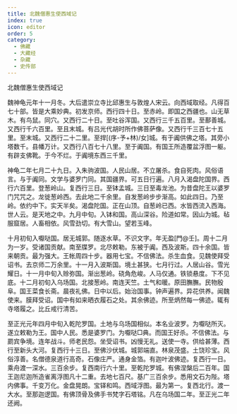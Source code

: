 ```yaml
---
title: 北魏僧惠生使西域记
index: true
icon: editor
order: 5
category:
  - 佛藏
  - 大藏经
  - 杂藏
  - 史传部
---
```


北魏僧惠生使西域记  

魏神龟元年十一月冬。大后遣崇立寺比邱惠生与敦煌人宋云。向西域取经。凡得百七十部。皆是大乘妙典。初发京师。西行四十日。至赤岭。即国之西疆也。山无草木。有鸟鼠。同穴。又西行二十日。至吐谷浑国。又西行三千五百里。至鄯善城。又西行千六百里。至且末城。有吕光代胡时所作佛菩萨像。又西行千三百七十五里。至末城。又西行二十二里。至捍[(序-予+林)/女]城。有于阗供佛之塔。其旁小塔数千。县幡万计。又西行八百七十八里。至于阗国。有国王所造覆盆浮图一躯。有辟支佛靴。于今不烂。于阗境东西三千里。  

神龟二年七月二十九日。入朱驹波国。人民山居。不立屠杀。食自死肉。风俗语言。与于阗同。文学与婆罗门同。其国疆界。可五日行遍。八月入渴盘陀国界。西行六百里。登葱岭山。复西行三日。至钵孟城。三日至毒龙池。为昔盘陀王以婆罗门咒咒之。龙徙葱岭西。去此地二千余里。自发葱岭步步渐高。如此四日。乃至岭。依约中下。实天半矣。渴盘陀国。正在山顶。自葱岭已西。水皆西流入西海。世人云。是天地之中。九月中旬。入钵和国。高山深谷。险道如常。因山为城。毡服窟居。人畜相依。风雪劲切。有大雪山。望若玉峰。  

十月初旬入嚈哒国。居无城郭。随逐水草。不识文字。年无盈[門@壬]。周十二月为一岁。受诸国贡献。南至牒罗。北尽敕勒。东被于阗。西及波斯。四十余国。皆来朝贡。最为强大。王帐周四十步。器用七宝。不信佛法。杀生血食。见魏使拜受诏书。去京师二万余里。十一月入波斯国。境土甚狭。七月行过。人居山谷。雪光耀日。十一月中旬入赊弥国。渐出葱岭。硗角危峻。人马仅通。铁锁悬度。下不见底。十二月初旬入乌场国。北接葱岭。南连天竺。土气和暖。原田膴膴。民物殷阜。国王菜食长斋。晨夜礼佛。日中以后。始治国事。钟声遍界。异花供养。闻魏使来。膜拜受诏。国中有如来晒衣履石之处。其余佛迹。所至炳然每一佛迹。辄有寺塔履之。比丘戒行清苦。  

至正光元年四月中旬入乾陀罗国。土地与乌场国相似。本名业波罗。为嚈哒所灭。遂立敕勒为王。国中人民。悉是婆罗门。为嚈哒□典。而国王好杀。不信佛法。与罽宾争境。连年战斗。师老民怨。坐受诏书。凶慢无礼。送使一寺。供给甚薄。西行至新头大河。复西行十三日。至佛沙伏城。城郭端直。林泉茂盛。土饶珍宝。风俗淳善。名僧德泉道行高奇。石像庄严。通身金箔。有迦叶波佛迹。复西行一日。乘舟渡一深水。三百余步。复西南行六十里。至乾陀罗城。有佛涅槃后二百年。国王迦尼迦所造雀离浮图凡十二重。去地七百尺。基广三百余步。悉用文石为陛。塔内佛事。千变万化。金盘晃朗。宝铎和鸣。西域浮图。最为第一。复西北行。渡一大水。至那迦逻国。有佛顶骨及佛手书梵字石塔铭。凡在乌场国二年。至正光二年还阙。  
